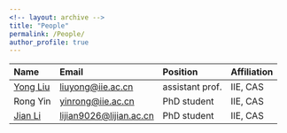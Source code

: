 ```yaml
---
<!-- layout: archive -->
title: "People"
permalink: /People/
author_profile: true
---
```

|Name|Email|Position|Affiliation|
|:---|:---|:---|:---|
[Yong Liu](https://iie-liuyong.github.io/)|liuyong@iie.ac.cn|assistant prof.|IIE, CAS|
Rong Yin|yinrong@iie.ac.cn|PhD student|IIE, CAS|
[Jian Li](https://lijian.ac.cn)|lijian9026@lijian.ac.cn|PhD student|IIE, CAS|

<!--
More Postions:
Investigator
Postdoc
Graduate Student
Visiting Student
Collaborator
Alumnus
-->
